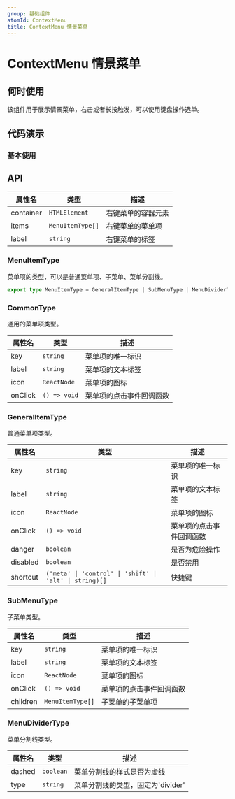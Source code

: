 ```yaml
---
group: 基础组件
atomId: ContextMenu
title: ContextMenu 情景菜单
---
```


# ContextMenu 情景菜单

## 何时使用

该组件用于展示情景菜单，右击或者长按触发，可以使用键盘操作选单。

## 代码演示

### 基本使用

<code src="./demos/index.tsx" center></code>

## API

| 属性名    | 类型             | 描述               |
| --------- | ---------------- | ------------------ |
| container | `HTMLElement`    | 右键菜单的容器元素 |
| items     | `MenuItemType[]` | 右键菜单的菜单项   |
| label     | `string`         | 右键菜单的标签     |

### MenuItemType

菜单项的类型，可以是普通菜单项、子菜单、菜单分割线。

```ts
export type MenuItemType = GeneralItemType | SubMenuType | MenuDividerType;
```

### CommonType

通用的菜单项类型。

| 属性名  | 类型         | 描述                     |
| ------- | ------------ | ------------------------ |
| key     | `string`     | 菜单项的唯一标识         |
| label   | `string`     | 菜单项的文本标签         |
| icon    | `ReactNode`  | 菜单项的图标             |
| onClick | `() => void` | 菜单项的点击事件回调函数 |

### GeneralItemType

普通菜单项类型。

| 属性名   | 类型                                                    | 描述                     |
| -------- | ------------------------------------------------------- | ------------------------ |
| key      | `string`                                                | 菜单项的唯一标识         |
| label    | `string`                                                | 菜单项的文本标签         |
| icon     | `ReactNode`                                             | 菜单项的图标             |
| onClick  | `() => void`                                            | 菜单项的点击事件回调函数 |
| danger   | `boolean`                                               | 是否为危险操作           |
| disabled | `boolean`                                               | 是否禁用                 |
| shortcut | `('meta' \| 'control' \| 'shift' \| 'alt' \| string)[]` | 快捷键                   |

### SubMenuType

子菜单类型。

| 属性名   | 类型             | 描述                     |
| -------- | ---------------- | ------------------------ |
| key      | `string`         | 菜单项的唯一标识         |
| label    | `string`         | 菜单项的文本标签         |
| icon     | `ReactNode`      | 菜单项的图标             |
| onClick  | `() => void`     | 菜单项的点击事件回调函数 |
| children | `MenuItemType[]` | 子菜单的子菜单项         |

### MenuDividerType

菜单分割线类型。

| 属性名 | 类型      | 描述                              |
| ------ | --------- | --------------------------------- |
| dashed | `boolean` | 菜单分割线的样式是否为虚线        |
| type   | `string`  | 菜单分割线的类型，固定为'divider' |

